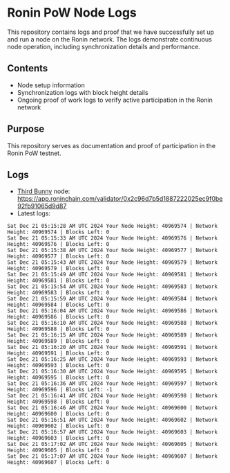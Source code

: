 # Ronin PoW Node Logs

This repository contains logs and proof that we have successfully set up and run a node on the Ronin network. The logs demonstrate continuous node operation, including synchronization details and performance.

## Contents

- Node setup information
- Synchronization logs with block height details
- Ongoing proof of work logs to verify active participation in the Ronin network

## Purpose

This repository serves as documentation and proof of participation in the Ronin PoW testnet.

## Logs

- [Third Bunny](https://thirdbunny.xyz/) node: https://app.roninchain.com/validator/0x2c96d7b5d1887222025ec9f0be92fb91065d9d87
- Latest logs:
```
Sat Dec 21 05:15:28 AM UTC 2024 Your Node Height: 40969574 | Network Height: 40969574 | Blocks Left: 0
Sat Dec 21 05:15:33 AM UTC 2024 Your Node Height: 40969576 | Network Height: 40969576 | Blocks Left: 0
Sat Dec 21 05:15:38 AM UTC 2024 Your Node Height: 40969577 | Network Height: 40969577 | Blocks Left: 0
Sat Dec 21 05:15:43 AM UTC 2024 Your Node Height: 40969579 | Network Height: 40969579 | Blocks Left: 0
Sat Dec 21 05:15:49 AM UTC 2024 Your Node Height: 40969581 | Network Height: 40969581 | Blocks Left: 0
Sat Dec 21 05:15:54 AM UTC 2024 Your Node Height: 40969583 | Network Height: 40969583 | Blocks Left: 0
Sat Dec 21 05:15:59 AM UTC 2024 Your Node Height: 40969584 | Network Height: 40969584 | Blocks Left: 0
Sat Dec 21 05:16:04 AM UTC 2024 Your Node Height: 40969586 | Network Height: 40969586 | Blocks Left: 0
Sat Dec 21 05:16:10 AM UTC 2024 Your Node Height: 40969588 | Network Height: 40969588 | Blocks Left: 0
Sat Dec 21 05:16:15 AM UTC 2024 Your Node Height: 40969589 | Network Height: 40969589 | Blocks Left: 0
Sat Dec 21 05:16:20 AM UTC 2024 Your Node Height: 40969591 | Network Height: 40969591 | Blocks Left: 0
Sat Dec 21 05:16:25 AM UTC 2024 Your Node Height: 40969593 | Network Height: 40969593 | Blocks Left: 0
Sat Dec 21 05:16:30 AM UTC 2024 Your Node Height: 40969595 | Network Height: 40969595 | Blocks Left: 0
Sat Dec 21 05:16:36 AM UTC 2024 Your Node Height: 40969597 | Network Height: 40969596 | Blocks Left: -1
Sat Dec 21 05:16:41 AM UTC 2024 Your Node Height: 40969598 | Network Height: 40969598 | Blocks Left: 0
Sat Dec 21 05:16:46 AM UTC 2024 Your Node Height: 40969600 | Network Height: 40969600 | Blocks Left: 0
Sat Dec 21 05:16:51 AM UTC 2024 Your Node Height: 40969602 | Network Height: 40969602 | Blocks Left: 0
Sat Dec 21 05:16:57 AM UTC 2024 Your Node Height: 40969603 | Network Height: 40969603 | Blocks Left: 0
Sat Dec 21 05:17:02 AM UTC 2024 Your Node Height: 40969605 | Network Height: 40969605 | Blocks Left: 0
Sat Dec 21 05:17:07 AM UTC 2024 Your Node Height: 40969607 | Network Height: 40969607 | Blocks Left: 0
```
